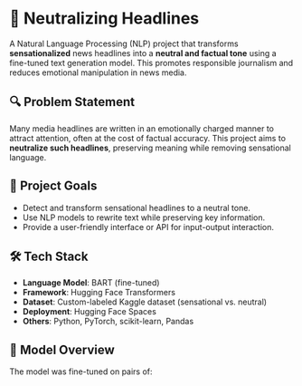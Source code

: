 # 📰 Neutralizing Headlines

A Natural Language Processing (NLP) project that transforms **sensationalized** news headlines into a **neutral and factual tone** using a fine-tuned text generation model. This promotes responsible journalism and reduces emotional manipulation in news media.

## 🔍 Problem Statement

Many media headlines are written in an emotionally charged manner to attract attention, often at the cost of factual accuracy. This project aims to **neutralize such headlines**, preserving meaning while removing sensational language.

## 🎯 Project Goals

- Detect and transform sensational headlines to a neutral tone.
- Use NLP models to rewrite text while preserving key information.
- Provide a user-friendly interface or API for input-output interaction.

## 🛠️ Tech Stack

- **Language Model**: BART (fine-tuned)
- **Framework**: Hugging Face Transformers
- **Dataset**: Custom-labeled Kaggle dataset (sensational vs. neutral)
- **Deployment**: Hugging Face Spaces 
- **Others**: Python, PyTorch, scikit-learn, Pandas

## 🧠 Model Overview

The model was fine-tuned on pairs of:
